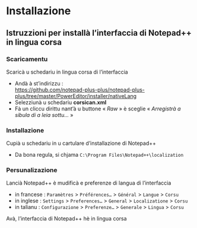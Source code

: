 # Installazione

## Istruzzioni per installà l’interfaccia di Notepad++ in lingua corsa

### Scaricamentu

Scaricà u schedariu in lingua corsa di l’interfaccia
- Andà à st’indirizzu :  
https://github.com/notepad-plus-plus/notepad-plus-plus/tree/master/PowerEditor/installer/nativeLang
- Selezziunà u schedariu __corsican.xml__
- Fà un cliccu dirittu nant’à u buttone « _Raw_ » è sceglie « _Arregistrà a sibula di a leia sottu…_ »
### Installazione

Cupià u schedariu in u cartulare d’installazione di Notepad++
- Da bona regula, si chjama `C:\Program Files\Notepad++\localization`

### Persunalizazione

Lancià Notepad++ è mudificà e preferenze di langua di l’interfaccia
- in francese : `Paramètres` > `Préférences…` > `Général` > `Langue` > `Corsu`
- in inglese : `Settings` > `Preferences…` > `General` > `Localizatione` > `Corsu`
- in talianu : `Configurazione` > `Preferenze…` > `Generale` > `Lingua` > `Corsu`

Avà, l’interfaccia di Notepad++ hè in lingua corsa
